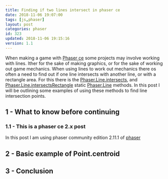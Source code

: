 ```yaml
---
title: Finding if two lines intersect in phaser ce
date: 2018-11-06 19:07:00
tags: [js,phaser]
layout: post
categories: phaser
id: 323
updated: 2018-11-06 19:15:16
version: 1.1
---
```


When making a game with [Phaser ce](https://photonstorm.github.io/phaser-ce/) some projects may involve working with lines. Ither for the sake of making graphics, or for the sake of working out game mechanics. When using lines to work out mechanics there os often a need to find out if one line intersects with another line, or with a rectangle area. For this there is the [Phaser.Line.intersects](https://photonstorm.github.io/phaser-ce/Phaser.Line.html#_intersects), and [Phaser.Line.intersectsRectangle](https://photonstorm.github.io/phaser-ce/Phaser.Line.html#_intersectsRectangle) static [Phaser.Line](/2017/10/28/phaser-line/) methods. In this post I will be outlining some examples of using these methods to find line intersection points.

<!-- more -->

## 1 - What to know before continuing

### 1.1 - This is a phaser ce 2.x post

In this post I am using phaser community edition 2.11.1 of [phaser](http://phaser.io/)

## 2 - Basic example of Point.centroid

## 3 - Conclusion

